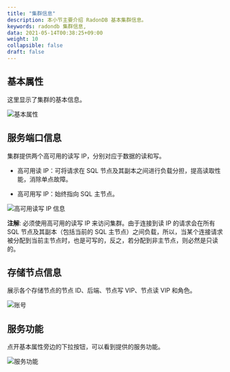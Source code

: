 ```yaml
---
title: "集群信息"
description: 本小节主要介绍 RadonDB 基本集群信息。 
keywords: radondb 集群信息,
data: 2021-05-14T00:38:25+09:00
weight: 10
collapsible: false
draft: false
---
```


## 基本属性

这里显示了集群的基本信息。

![基本属性](../../_images/basic_info.png)


## 服务端口信息

集群提供两个高可用的读写 IP，分别对应于数据的读和写。

- 高可用读 IP：可将请求在 SQL 节点及其副本之间进行负载分担，提高读取性能，消除单点故障。

- 高可用写 IP：始终指向 SQL 主节点。

![高可用读写 IP 信息](../../_images/vip_info.png)


**注解**: 必须使用高可用的读写 IP 来访问集群。由于连接到读 IP 的请求会在所有 SQL 节点及其副本（包括当前的 SQL 主节点）之间负载，所以，当某个连接请求被分配到当前主节点时，也是可写的，反之，若分配到非主节点，则必然是只读的。

## 存储节点信息

展示各个存储节点的节点 ID、后端、节点写 VIP、节点读 VIP 和角色。

![账号](../../_images/display_nodelist.png)


## 服务功能

点开基本属性旁边的下拉按钮，可以看到提供的服务功能。

![服务功能](../../_images/service_list.png)
